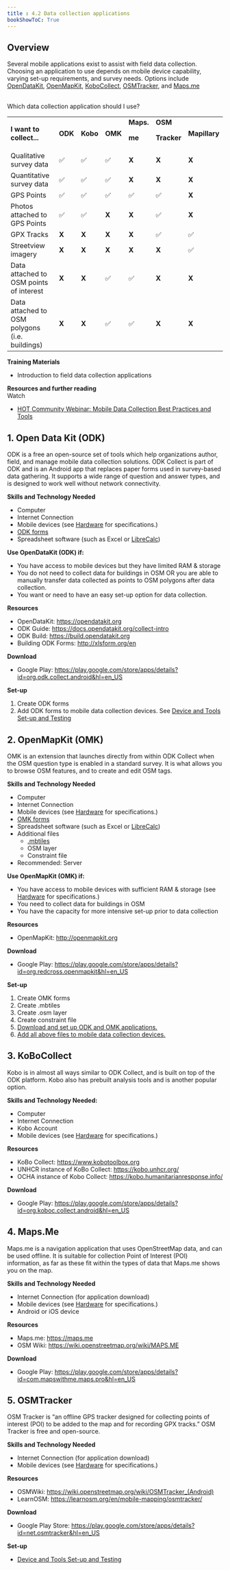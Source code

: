 ```yaml
---
title : 4.2 Data collection applications
bookShowToC: True
---
```


## Overview 
Several mobile applications exist to assist with field data collection. Choosing an application to use depends on mobile device capability, varying set-up requirements, and survey needs. Options include [OpenDataKit](https://opendatakit.org/), [OpenMapKit](http://openmapkit.org/), [KoboCollect](https://www.kobotoolbox.org), [OSMTracker](https://play.google.com/store/apps/details?id=net.osmtracker&hl=en_US), and [Maps.me](https://maps.me/)<br><br>

Which data collection application should I use?

<table>
  <tr>
   <td><strong>I want to collect...</strong>
   </td>
   <td><strong>ODK</strong>
   </td>
   <td><strong>Kobo</strong>
   </td>
   <td><strong>OMK</strong>
   </td>
   <td><strong>Maps.</strong>
<p>
<strong>me</strong>
   </td>
   <td><strong>OSM</strong>
<p>
<strong>Tracker</strong>
   </td>
   <td>
<strong>Mapillary</strong>
   </td>
  </tr>
  <tr>
   <td>Qualitative survey data
   </td>
   <td>✅
   </td>
   <td>✅
   </td>
   <td>✅
   </td>
   <td><strong>X</strong>
   </td>
   <td><strong>X</strong>
   </td>
   <td><strong>X</strong>
   </td>
  </tr>
  <tr>
   <td>Quantitative survey data
   </td>
   <td>✅
   </td>
   <td>✅
   </td>
   <td>✅
   </td>
   <td><strong>X</strong>
   </td>
   <td><strong>X</strong>
   </td>
   <td><strong>X</strong>
   </td>
  </tr>
  <tr>
   <td>GPS Points
   </td>
   <td>✅
   </td>
   <td>✅
   </td>
   <td>✅
   </td>
   <td>✅
   </td>
   <td>✅
   </td>
   <td><strong>X</strong>
   </td>
  </tr>
  <tr>
   <td>Photos attached to GPS Points
   </td>
   <td>✅
   </td>
   <td>✅
   </td>
   <td><strong>X</strong>
   </td>
   <td><strong>X</strong>
   </td>
   <td>✅
   </td>
   <td><strong>X</strong>
   </td>
  </tr>
  <tr>
   <td>GPX Tracks
   </td>
   <td><strong>X</strong>
   </td>
   <td><strong>X</strong>
   </td>
   <td><strong>X</strong>
   </td>
   <td><strong>X</strong>
   </td>
   <td>✅
   </td>
   <td>✅
   </td>
  </tr>
  <tr>
   <td>Streetview imagery
   </td>
   <td><strong>X</strong>
   </td>
   <td><strong>X</strong>
   </td>
   <td><strong>X</strong>
   </td>
   <td><strong>X</strong>
   </td>
   <td><strong>X</strong>
   </td>
   <td>✅
   </td>
  </tr>
  <tr>
   <td>Data attached to OSM points of interest
   </td>
   <td><strong>X</strong>
   </td>
   <td><strong>X</strong>
   </td>
   <td>✅
   </td>
   <td>✅
   </td>
   <td><strong>X</strong>
   </td>
   <td><strong>X</strong>
   </td>
  </tr>
  <tr>
   <td>Data attached to OSM polygons (i.e. buildings)
   </td>
   <td><strong>X</strong>
   </td>
   <td><strong>X</strong>
   </td>
   <td>✅
   </td>
   <td>✅
   </td>
   <td><strong>X</strong>
   </td>
   <td><strong>X</strong>
   </td>
  </tr>
</table>

**Training Materials**

* Introduction to field data collection applications

**Resources and further reading**
<br> Watch

* [HOT Community Webinar: Mobile Data Collection Best Practices and Tools](https://www.youtube.com/watch?v=36PXZPyUoLc)

## 1. Open Data Kit (ODK) 
ODK is a free an open-source set of tools which help organizations author, field, and manage mobile data collection solutions. ODK Collect is part of ODK and is an Android app that replaces paper forms used in survey-based data gathering. It supports a wide range of question and answer types, and is designed to work well without network connectivity.



**Skills and Technology Needed**

* Computer
* Internet Connection
* Mobile devices (see [Hardware](https://hotosm.github.io/toolbox/pages/running-a-mapping-project/1.5-hardware/) for specifications.) 
* [ODK forms](https://hotosm.github.io/toolbox/pages/data-collection-and-field-mapping/4.4-creating-forms-odk-omk/)
* Spreadsheet software (such as Excel or [LibreCalc](https://www.libreoffice.org/discover/calc/))

**Use OpenDataKit (ODK) if:**
  * You have access to mobile devices but they have limited RAM & storage
  * You do not need to collect data for buildings in OSM OR you are able to manually transfer data collected as points to OSM polygons after data collection. 
  * You want or need to have an easy set-up option for data collection.

**Resources**

* OpenDataKit: https://opendatakit.org
* ODK Guide: https://docs.opendatakit.org/collect-intro
* ODK Build: https://build.opendatakit.org
* Building ODK Forms: http://xlsform.org/en

**Download**

* Google Play: https://play.google.com/store/apps/details?id=org.odk.collect.android&hl=en_US

**Set-up**

1. Create ODK forms
2. Add ODK forms to mobile data collection devices. See [Device and Tools Set-up and Testing](https://hotosm.github.io/toolbox/pages/running-a-mapping-project/1.5.1-setting-up-phones-and-servers/)

## 2. OpenMapKit (OMK) 

OMK is an extension that launches directly from within ODK Collect when the OSM question type is enabled in a standard survey. It is what allows you to browse OSM features, and to create and edit OSM tags. 



**Skills and Technology Needed**

* Computer
* Internet Connection
* Mobile devices (see [Hardware](https://hotosm.github.io/toolbox/pages/running-a-mapping-project/1.5-hardware/) for specifications.) 
* [OMK forms](https://github.com/hotosm/toolbox/wiki/4.3-Creating-forms-(ODK-OMK))
* Spreadsheet software (such as Excel or [LibreCalc](https://www.libreoffice.org/discover/calc/))
* Additional files
  * [.mbtiles](https://github.com/hotosm/toolbox/wiki/4.5-Creating-.mbtiles)
  * OSM layer
  * Constraint file
* Recommended: Server

**Use OpenMapKit (OMK) if:** 
  * You have access to mobile devices with sufficient RAM & storage (see [Hardware](https://github.com/hotosm/toolbox/wiki/1.5-Hardware) for specifications.) 
  * You need to collect data for buildings in OSM
  * You have the capacity for more intensive set-up prior to data collection

**Resources**

* OpenMapKit: http://openmapkit.org

**Download**

* Google Play: https://play.google.com/store/apps/details?id=org.redcross.openmapkit&hl=en_US

**Set-up**

1. Create OMK forms
2. Create .mbtiles
3. Create .osm layer
4. Create constraint file
1. [Download and set up ODK and OMK applications.](https://hotosm.github.io/toolbox/pages/running-a-mapping-project/1.5.1-setting-up-phones-and-servers/)
5. [Add all above files to mobile data collection devices.](https://hotosm.github.io/toolbox/pages/running-a-mapping-project/1.5.1-setting-up-phones-and-servers/)

## 3. KoBoCollect
Kobo is in almost all ways similar to ODK Collect, and is built on top of the ODK platform. Kobo also has prebuilt analysis tools and is another popular option. 

**Skills and Technology Needed:**

* Computer
* Internet Connection
* Kobo Account
* Mobile devices (see [Hardware](https://hotosm.github.io/toolbox/pages/running-a-mapping-project/1.5-hardware/) for specifications.) 

**Resources**

* KoBo Collect: https://www.kobotoolbox.org
* UNHCR instance of KoBo Collect: https://kobo.unhcr.org/
* OCHA instance of Kobo Collect: https://kobo.humanitarianresponse.info/

**Download**

* Google Play: https://play.google.com/store/apps/details?id=org.koboc.collect.android&hl=en_US

## 4. Maps.Me
Maps.me is a navigation application that uses OpenStreetMap data, and can be used offline. It is suitable for collection Point of Interest (POI) information, as far as these fit within the types of data that Maps.me shows you on the map.

**Skills and Technology Needed**

* Internet Connection (for application download)
* Mobile devices (see [Hardware](https://hotosm.github.io/toolbox/pages/running-a-mapping-project/1.5-hardware/) for specifications.) 
* Android or iOS device

**Resources**

* Maps.me: https://maps.me
* OSM Wiki: https://wiki.openstreetmap.org/wiki/MAPS.ME

**Download**

* Google Play: https://play.google.com/store/apps/details?id=com.mapswithme.maps.pro&hl=en_US

## 5. OSMTracker
OSM Tracker is “an offline GPS tracker designed for collecting points of interest (POI) to be added to the map and for recording GPX tracks.” OSM Tracker is free and open-source.

**Skills and Technology Needed**

* Internet Connection (for application download)
* Mobile devices (see [Hardware](https://hotosm.github.io/toolbox/pages/running-a-mapping-project/1.5-hardware/) for specifications.) 

**Resources**

* OSMWiki: https://wiki.openstreetmap.org/wiki/OSMTracker_(Android)
* LearnOSM: https://learnosm.org/en/mobile-mapping/osmtracker/

**Download**

* Google Play Store: https://play.google.com/store/apps/details?id=net.osmtracker&hl=en_US

**Set-up**

* [Device and Tools Set-up and Testing](https://hotosm.github.io/toolbox/pages/running-a-mapping-project/1.5.1-setting-up-phones-and-servers/)



